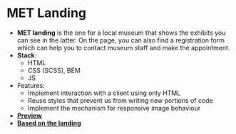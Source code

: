 # MET Landing
  - **MET landing** is the one for a local museum that shows the exhibits you can see in the latter. On the page, you can also find a registration form which can help you to contact museum staff and make the appointment.
  - **Stack**:
    - HTML
    - CSS (SCSS), BEM
    - JS
  - Features:
    - Implement interaction with a client using only HTML
    - Reuse styles that prevent us from writing new portions of code
    - Implement the mechanism for responsive image behaviour
  - [**Preview**](https://mykyta-krainik.github.io/MET_landing/)
  - [**Based on the landing**](https://www.figma.com/file/lSR1m42L9YwzQwzzxKwHpw/THE-MET)
